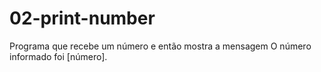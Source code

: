 # 02-print-number
Programa que recebe um número e então mostra a mensagem O número informado foi [número].

